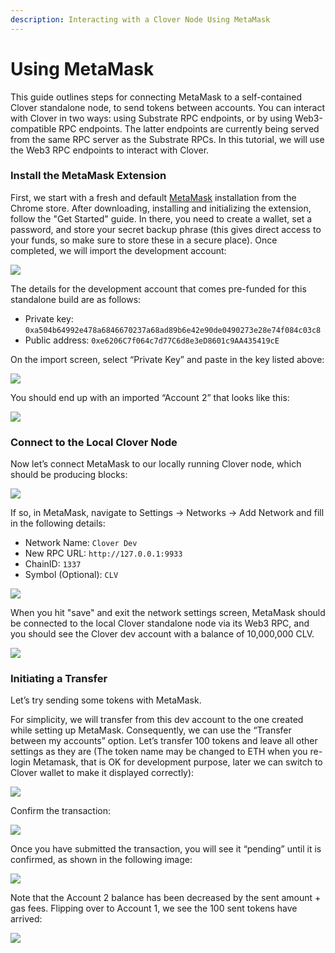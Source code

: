 ```yaml
---
description: Interacting with a Clover Node Using MetaMask
---
```


# Using MetaMask

This guide outlines steps for connecting MetaMask to a self-contained Clover standalone node, to send tokens between accounts. You can interact with Clover in two ways: using Substrate RPC endpoints, or by using Web3-compatible RPC endpoints. The latter endpoints are currently being served from the same RPC server as the Substrate RPCs. In this tutorial, we will use the Web3 RPC endpoints to interact with Clover.

### Install the MetaMask Extension <a id="install-the-metamask-extension"></a>

First, we start with a fresh and default [MetaMask](https://metamask.io/) installation from the Chrome store. After downloading, installing and initializing the extension, follow the "Get Started" guide. In there, you need to create a wallet, set a password, and store your secret backup phrase \(this gives direct access to your funds, so make sure to store these in a secure place\). Once completed, we will import the development account:

![](../../.gitbook/assets/image.png)

The details for the development account that comes pre-funded for this standalone build are as follows:

* Private key: `0xa504b64992e478a6846670237a68ad89b6e42e90de0490273e28e74f084c03c8`
* Public address: `0xe6206C7f064c7d77C6d8e3eD8601c9AA435419cE`

On the import screen, select “Private Key” and paste in the key listed above:

![](../../.gitbook/assets/image%20%283%29.png)

You should end up with an imported “Account 2” that looks like this:

![](../../.gitbook/assets/image%20%285%29.png)

### Connect to the Local Clover Node <a id="connect-to-the-local-moonbeam-node"></a>

Now let’s connect MetaMask to our locally running Clover node, which should be producing blocks:

![](../../.gitbook/assets/1608540371482.jpg)

If so, in MetaMask, navigate to Settings -&gt; Networks -&gt; Add Network and fill in the following details:

* Network Name: `Clover Dev`
* New RPC URL: `http://127.0.0.1:9933`
* ChainID: `1337`
* Symbol \(Optional\): `CLV`

![](../../.gitbook/assets/image%20%288%29.png)

When you hit "save" and exit the network settings screen, MetaMask should be connected to the local Clover standalone node via its Web3 RPC, and you should see the Clover dev account with a balance of 10,000,000 CLV.

![](../../.gitbook/assets/image%20%286%29.png)

### Initiating a Transfer <a id="initiating-a-transfer"></a>

Let’s try sending some tokens with MetaMask.

For simplicity, we will transfer from this dev account to the one created while setting up MetaMask. Consequently, we can use the “Transfer between my accounts” option. Let’s transfer 100 tokens and leave all other settings as they are \(The token name may be changed to ETH when you re-login Metamask,  that is OK for development purpose,  later we can switch to Clover wallet to make it displayed correctly\):

![](../../.gitbook/assets/image%20%287%29.png)

Confirm the transaction:

![](../../.gitbook/assets/image%20%281%29.png)

Once you have submitted the transaction, you will see it “pending” until it is confirmed, as shown in the following image:

![](../../.gitbook/assets/image%20%284%29.png)

Note that the Account 2 balance has been decreased by the sent amount + gas fees. Flipping over to Account 1, we see the 100 sent tokens have arrived:

![](../../.gitbook/assets/image%20%289%29.png)



